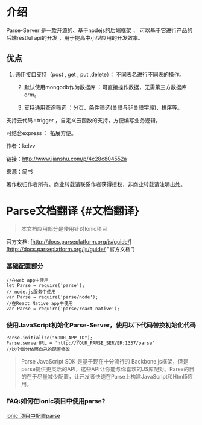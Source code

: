 # 介绍

Parse-Server 是一款开源的、基于nodejs的后端框架 ， 可以基于它进行产品的后端restful api的开发 ，用于提高中小型应用的开发效率。

## 优点

1. 通用接口支持（post , get , put ,delete）： 不同表名进行不同表的操作。

   2. 默认使用mongodb作为数据库 ：可直接操作数据，无需第三方数据库orm。

   3. 支持通用查询筛选 ：分页、条件筛选\(关联与非关联字段\)、排序等。

支持云代码 : trigger ，自定义云函数的支持，方便编写业务逻辑。

可结合express ： 拓展方便。

  


  


作者：kelvv

  


链接：http://www.jianshu.com/p/4c28c804552a

  


來源：简书

  


著作权归作者所有。商业转载请联系作者获得授权，非商业转载请注明出处。

# Parse文档翻译 {#文档翻译}

> 本文档应用部分是使用针对Ionic项目

官方文档: [http://docs.parseplatform.org/js/guide/](http://docs.parseplatform.org/js/guide/ "官方文档")

### 基础配置部分

```
//在web app中使用
let Parse = require('parse');
// node.js服务中使用
var Parse = require('parse/node');
//在React Native app中使用
var Parse = require('parse/react-native');
```

### 使用JavaScript初始化Parse-Server，使用以下代码替换初始化代码

```
Parse.initialize("YOUR_APP_ID"); 
Parse.serverURL = 'http://YOUR_PARSE_SERVER:1337/parse'  
//这个部分依照自己的配置修改
```

> Parse JavaScript SDK 是基于现在十分流行的 Backbone.js框架，但是parse提供更灵活的API，这些API让你能与你喜欢的JS库配对。Parse的目的在于尽量减少配置，让开发者快速在Parse上构建JavaScript和Html5应用。

### FAQ:如何在Ionic项目中使用parse?

[ionic 项目中配置parse](#)

